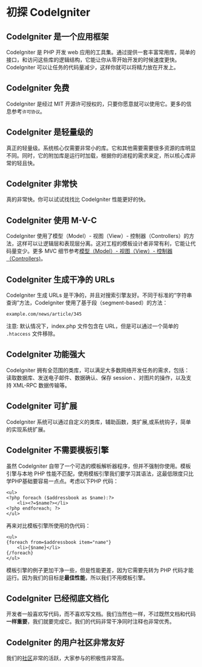 # 初探 CodeIgniter

## CodeIgniter 是一个应用框架

CodeIgniter 是 PHP 开发 web 应用的工具集。通过提供一套丰富常用库，简单的接口，和访问这些库的逻辑结构，它能让你从零开始开发的时候速度更快。CodeIgniter 可以让任务的代码量减少，这样你就可以将精力放在开发上。

## CodeIgniter 免费

CodeIgniter 是经过 MIT 开源许可授权的，只要你愿意就可以使用它。更多的信息参考`许可协议`。

## CodeIgniter 是轻量级的

真正的轻量级。系统核心仅需要非常小的库。它和其他需要需要很多资源的库明显不同。同时，它的附加库是运行时加载，根据你的进程的需求来定，所以核心库非常的轻且快。

## CodeIgniter 非常快

真的非常快。你可以试试找找比 CodeIgniter 性能更好的快。

## CodeIgniter 使用 M-V-C

CodeIgniter 使用了模型（Model）- 视图（View）- 控制器（Controllers）的方法，这样可以让逻辑层和表现层分离。这对工程的模板设计者非常有利，它能让代码量变少。更多 MVC 细节参考[模型（Model）- 视图（View）- 控制器（Controllers)]。

## CodeIgniter 生成干净的 URLs

CodeIgniter 生成 URLs 是干净的，并且对搜索引擎友好。不同于标准的“字符串查询”方法，CodeIgniter 使用了基于段（segment-based）的方法：

	example.com/news/article/345

注意: 默认情况下，index.php 文件包含在 URL，但是可以通过一个简单的 `.htaccess` 文件移除。

## CodeIgniter 功能强大

CodeIgniter 拥有全范围的类库，可以满足大多数网络开发任务的需求，包括： 读取数据库、发送电子邮件、数据确认、保存 session 、对图片的操作，以及支持 XML-RPC 数据传输等。

## CodeIgniter 可扩展

CodeIgniter 系统可以通过自定义的类库，辅助函数，类扩展,或系统钩子，简单的实现系统扩展。

## CodeIgniter 不需要模板引擎

虽然 CodeIgniter 自带了一个可选的模板解析器程序，但并不强制你使用。模板引擎与本地 PHP 性能不匹配，使用模板引擎我们要学习其语法，这最低限度只比学PHP基础要容易一点点。考虑以下PHP 代码：

	<ul>
	<?php foreach ($addressbook as $name):?>
		<li><?=$name?></li>
	<?php endforeach; ?>
	</ul>

再来对比模板引擎所使用的伪代码：

	<ul>
	{foreach from=$addressbook item="name"}
		<li>{$name}</li>
	{/foreach}
	</ul>

模板引擎的例子更加干净一些，但是性能更差，因为它需要先转为 PHP 代码才能运行。因为我们的目标是**最佳性能**，所以我们不用模板引擎。

## CodeIgniter 已经彻底文档化

开发者一般喜欢写代码，而不喜欢写文档。我们当然也一样，不过既然文档和代码**一样重要**，我们就要完成它。我们的代码非常干净同时注释也非常优秀。

## CodeIgniter 的用户社区非常友好

我们的[社区](http://forum.codeigniter.com/)非常的活跃，大家参与的积极性非常高。



[模型（Model）- 视图（View）- 控制器（Controllers)]:model_view_controller.md
